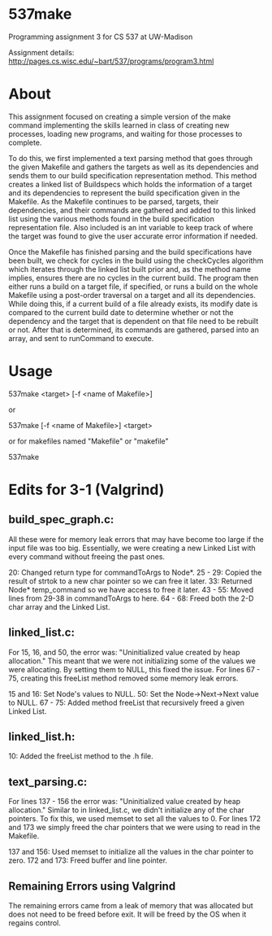 # **537make**

Programming assignment 3 for CS 537 at UW-Madison

Assignment details: http://pages.cs.wisc.edu/~bart/537/programs/program3.html

# **About**

This assignment focused on creating a simple version of the make command implementing the skills learned in class of creating new processes, loading new programs, and waiting for those processes to complete.

To do this, we first implemented a text parsing method that goes through the given Makefile and gathers the targets as well as its dependencies and sends them to our build specification representation method. This method creates a linked list of Buildspecs which holds the information of a target and its dependencies to represent the build specification given in the Makefile. As the Makefile continues to be parsed, targets, their dependencies, and their commands are gathered and added to this linked list using the various methods found in the build specification representation file. Also included is an int variable to keep track of where the target was found to give the user accurate error information if needed.

Once the Makefile has finished parsing and the build specifications have been built, we check for cycles in the build using the checkCycles algorithm which iterates through the linked list built prior and, as the method name implies, ensures there are no cycles in the current build. The program then either runs a build on a target file, if specified, or runs a build on the whole Makefile using a post-order traversal on a target and all its dependencies. While doing this, if a current build of a file already exists, its modify date is compared to the current build date to determine whether or not the dependency and the target that is dependent on that file need to be rebuilt or not. After that is determined, its commands are gathered, parsed into an array, and sent to runCommand to execute.

# **Usage**

537make \<target\> [-f \<name of Makefile\>]

or

537make [-f \<name of Makefile\>] \<target\>

or for makefiles named "Makefile" or "makefile"

537make

# **Edits for 3-1 (Valgrind)**

## **build_spec_graph.c:**

All these were for memory leak errors that may have become too large if the input file was too big. Essentially, we were creating a new Linked List with every command without freeing the past ones.

20: Changed return type for commandToArgs to Node\*.
25 - 29: Copied the result of strtok to a new char pointer so we can free it later.
33: Returned Node\* temp_command so we have access to free it later.
43 - 55: Moved lines from 29-38 in commandToArgs to here.
64 - 68: Freed both the 2-D char array and the Linked List.

## **linked_list.c:**

For 15, 16, and 50, the error was: "Uninitialized value created by heap allocation." This meant that we were not initializing some of the values we were allocating. By setting them to NULL, this fixed the issue. For lines 67 - 75, creating this freeList method removed some memory leak errors.

15 and 16: Set Node's values to NULL.
50: Set the Node->Next->Next value to NULL.
67 - 75: Added method freeList that recursively freed a given Linked List.

## **linked_list.h:**

10: Added the freeList method to the .h file.

## **text_parsing.c:**

For lines 137 - 156 the error was: "Uninitialized value created by heap allocation." Similar to in linked_list.c, we didn't initialize any of the char pointers. To fix this, we used memset to set all the values to 0. For lines 172 and 173 we simply freed the char pointers that we were using to read in the Makefile.

137 and 156: Used memset to initialize all the values in the char pointer to zero.
172 and 173: Freed buffer and line pointer.

## **Remaining Errors using Valgrind**

The remaining errors came from a leak of memory that was allocated but does not need to be freed before exit. It will be freed by the OS when it regains control.
